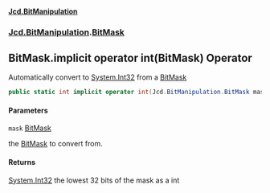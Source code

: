 #### [Jcd.BitManipulation](index.md 'index')

### [Jcd.BitManipulation](Jcd.BitManipulation 'Jcd.BitManipulation').[BitMask](Jcd.BitManipulation.BitMask 'Jcd.BitManipulation.BitMask')

## BitMask.implicit operator int(BitMask) Operator

Automatically convert to [System.Int32](https://docs.microsoft.com/en-us/dotnet/api/System.Int32 'System.Int32') from a [BitMask](Jcd.BitManipulation.BitMask 'Jcd.BitManipulation.BitMask')

```csharp
public static int implicit operator int(Jcd.BitManipulation.BitMask mask);
```

#### Parameters

<a name='Jcd.BitManipulation.BitMask.op_Implicitint(Jcd.BitManipulation.BitMask).mask'></a>

`mask` [BitMask](Jcd.BitManipulation.BitMask 'Jcd.BitManipulation.BitMask')

the [BitMask](Jcd.BitManipulation.BitMask 'Jcd.BitManipulation.BitMask') to convert from.

#### Returns

[System.Int32](https://docs.microsoft.com/en-us/dotnet/api/System.Int32 'System.Int32')
the lowest 32 bits of the mask as a int